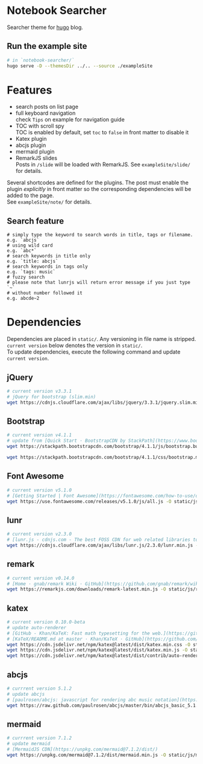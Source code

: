 # Notebook Searcher

Searcher theme for [hugo](https://github.com/gohugoio/hugo) blog.

## Run the example site

``` sh
# in `notebook-searcher/`
hugo serve -D --themesDir ../.. --source ./exampleSite
```

# Features

- search posts on list page
- full keyboard navigation  
  check `Tips` on example for navigation guide
- TOC with scroll spy  
  TOC is enabled by default, set `toc` to `false` in front matter to disable it
- Katex plugin
- abcjs plugin
- mermaid plugin
- RemarkJS slides  
  Posts in `/slide` will be loaded with RemarkJS. See `exampleSite/slide/` for details.

Several shortcodes are defined for the plugins. The post must enable the plugin *explicitly* in front matter so the corresponding dependencies will be added to the page.  
See `exampleSite/note/` for details.

## Search feature

```
# simply type the keyword to search words in title, tags or filename.
e.g. `abcjs`
# using wild card
e.g. `abc*`
# search keywords in title only
e.g. `title: abcjs`
# search keywords in tags only
e.g. `tags: music`
# fuzzy search
# please note that lunrjs will return error message if you just type `~`
# without number followed it
e.g. abcde~2
```

# Dependencies

Dependencies are placed in `static/`. Any versioning in file name is stripped.  
`current version` below denotes the version in `static/`.  
To update dependencies, execute the following command and update `current version`.

## jQuery

```sh
# current version v3.3.1
# jQuery for bootstrap (slim.min)
wget https://cdnjs.cloudflare.com/ajax/libs/jquery/3.3.1/jquery.slim.min.js -O static/js/jquery.slim.min.js
```

## Bootstrap

```sh
# current version v4.1.1
# update from [Quick Start · BootstrapCDN by StackPath](https://www.bootstrapcdn.com/)
wget https://stackpath.bootstrapcdn.com/bootstrap/4.1.1/js/bootstrap.bundle.min.js -O static/js/bootstrap.bundle.min.js 

wget https://stackpath.bootstrapcdn.com/bootstrap/4.1.1/css/bootstrap.min.css -O static/css/bootstrap.min.css 

```

## Font Awesome

```sh
# current version v5.1.0
# [Getting Started | Font Awesome](https://fontawesome.com/how-to-use/on-the-web/setup/getting-started?using=svg-with-js)
wget https://use.fontawesome.com/releases/v5.1.0/js/all.js -O static/js/fontawesome-all.min.js 
```

## lunr

```sh
# current version v2.3.0
# [lunr.js - cdnjs.com - The best FOSS CDN for web related libraries to speed up your websites!](https://cdnjs.com/libraries/lunr.js/)
wget https://cdnjs.cloudflare.com/ajax/libs/lunr.js/2.3.0/lunr.min.js -O static/js/lunr.min.js 
```

## remark
```sh
# current version v0.14.0
# [Home · gnab/remark Wiki · GitHub](https://github.com/gnab/remark/wiki#getting-started)
wget https://remarkjs.com/downloads/remark-latest.min.js -O static/js/remark-latest.min.js 
```

## katex

```sh
# current version 0.10.0-beta
# update auto-renderer
# [GitHub - Khan/KaTeX: Fast math typesetting for the web.](https://github.com/Khan/KaTeX)
# [KaTeX/README.md at master · Khan/KaTeX · GitHub](https://github.com/Khan/KaTeX/blob/master/contrib/auto-render/README.md)
wget https://cdn.jsdelivr.net/npm/katex@latest/dist/katex.min.css -O static/css/katex.min.css
wget https://cdn.jsdelivr.net/npm/katex@latest/dist/katex.min.js -O static/js/katex.min.js
wget https://cdn.jsdelivr.net/npm/katex@latest/dist/contrib/auto-render.min.js -O static/js/auto-render.min.js
```

## abcjs

```sh
# currrent version 5.1.2
# update abcjs
# [paulrosen/abcjs: javascript for rendering abc music notation](https://github.com/paulrosen/abcjs)
wget https://raw.github.com/paulrosen/abcjs/master/bin/abcjs_basic_5.1.2-min.js -O static/js/abcjs_basic-min.js
```

## mermaid

```sh
# currrent version 7.1.2
# update mermaid
# [MermaidJS CDN](https://unpkg.com/mermaid@7.1.2/dist/)
wget https://unpkg.com/mermaid@7.1.2/dist/mermaid.min.js -O static/js/mermaid.min.js 
```
